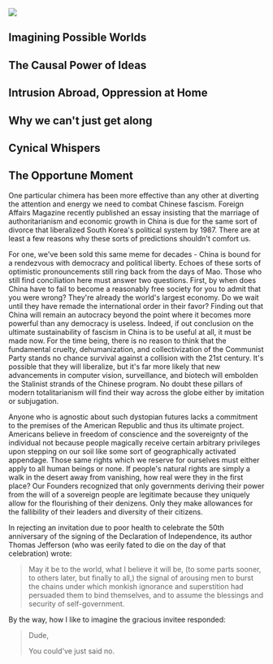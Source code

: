 

[![](http://img.youtube.com/vi/do0x-Egc6oA/0.jpg)](http://www.youtube.com/watch?v=do0x-Egc6oA "Evil Empire Speech")

## Imagining Possible Worlds

## The Causal Power of Ideas

## Intrusion Abroad, Oppression at Home

## Why we can't just get along

## Cynical Whispers

## The Opportune Moment

One particular chimera has been more effective than any other at diverting the attention and energy we need to combat Chinese fascism. Foreign Affairs Magazine recently published an essay insisting that the marriage of authoritarianism and economic growth in China is due for the same sort of divorce that liberalized South Korea's political system by 1987. There are at least a few reasons why these sorts of predictions shouldn't comfort us.

For one, we've been sold this same meme for decades - China is bound for a rendezvous with democracy and political liberty. Echoes of these sorts of optimistic pronouncements still ring back from the days of Mao. Those who still find conciliation here must answer two questions. First, by when does China have to fail to become a reasonably free society for you to admit that you were wrong? They're already the world's largest economy. Do we wait until they have remade the international order in their favor? Finding out that China will remain an autocracy beyond the point where it becomes more powerful than any democracy is useless. Indeed, if out conclusion on the ultimate sustainability of fascism in China is to be useful at all, it must be made now. For the time being, there is no reason to think that the fundamental cruelty, dehumanization, and collectivization of the Communist Party stands no chance survival against a collision with the 21st century. It's possible that they will liberalize, but it's far more likely that new advancements in computer vision, surveillance, and biotech will embolden the Stalinist strands of the Chinese program. No doubt these pillars of modern totalitarianism will find their way across the globe either by imitation or subjugation.

Anyone who is agnostic about such dystopian futures lacks a commitment to the premises of the American Republic and thus its ultimate project. Americans believe in freedom of conscience and the sovereignty of the individual not because people magically receive certain arbitrary privileges upon stepping on our soil like some sort of geographically activated appendage. Those same rights which we reserve for ourselves must either apply to all human beings or none. If people's natural rights are simply a walk in the desert away from vanishing, how real were they in the first place? Our Founders recognized that only governments deriving their power from the will of a sovereign people are legitimate because they uniquely allow for the flourishing of their denizens. Only they make allowances for the fallibility of their leaders and diversity of their citizens.

In rejecting an invitation due to poor health to celebrate the 50th anniversary of the signing of the Declaration of Independence, its author Thomas Jefferson (who was eerily fated to die on the day of that celebration) wrote:

> May it be to the world, what I believe it will be, (to some parts sooner, to others later, but finally to all,) the signal of arousing men to burst the chains under which monkish ignorance and superstition had persuaded them to bind themselves, and to assume the blessings and security of self-government.

By the way, how I like to imagine the gracious invitee responded:

> Dude,
>
> You could've just said no.
> 


